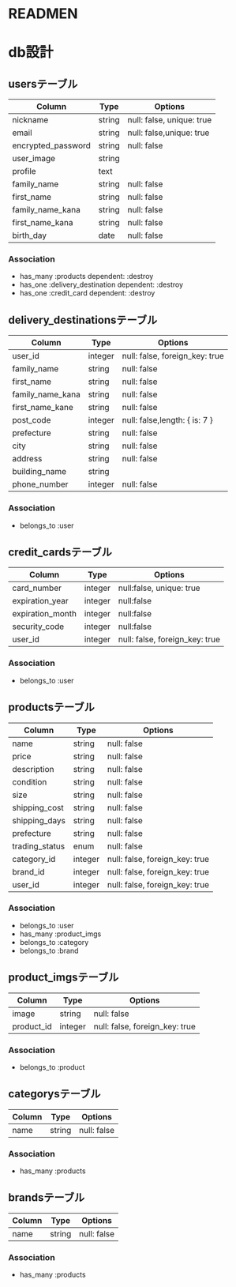 # READMEN

# db設計

## usersテーブル

|Column|Type|Options|
|------|----|-------|
|nickname|string|null: false, unique: true|
|email|string|null: false,unique: true|
|encrypted_password|string|null: false|
|user_image|string|
|profile|text| 
|family_name|string|null: false|
|first_name|string|null: false|
|family_name_kana|string|null: false|
|first_name_kana|string|null: false|
|birth_day|date|null: false|

### Association
- has_many :products dependent: :destroy        
- has_one :delivery_destination dependent: :destroy      
- has_one :credit_card dependent: :destroy      

## delivery_destinationsテーブル

|Column|Type|Options|
|------|----|-------|
|user_id|integer|null: false, foreign_key: true|
|family_name|string|null: false|
|first_name|string|null: false|
|family_name_kana|string|null: false|
|first_name_kane|string|null: false|
|post_code|integer|null: false,length: { is: 7 } |
|prefecture|string|null: false|
|city|string|null: false|
|address|string|null: false|
|building_name|string| 
|phone_number|integer|null: false|

### Association
- belongs_to :user      

## credit_cardsテーブル

|Column|Type|Options|
|------|----|-------|
|card_number|integer|null:false, unique: true|
|expiration_year|integer|null:false|
|expiration_month|integer|null:false|
|security_code|integer|null:false|
|user_id|integer|null: false, foreign_key: true|

### Association
- belongs_to :user  

## productsテーブル

|Column|Type|Options|
|------|----|-------|
|name|string|null: false|
|price|string|null: false|
|description|string|null: false|
|condition|string|null: false|
|size|string|null: false|
|shipping_cost|string|null: false|
|shipping_days|string|null: false|
|prefecture|string|null: false|
|trading_status|enum|null: false|
|category_id|integer|null: false, foreign_key: true|
|brand_id|integer|null: false, foreign_key: true|
|user_id|integer|null: false, foreign_key: true|

### Association
- belongs_to :user
- has_many :product_imgs
- belongs_to :category
- belongs_to :brand

## product_imgsテーブル

|Column|Type|Options|
|------|----|-------|
|image|string|null: false|
|product_id|integer|null: false, foreign_key: true|

### Association
- belongs_to :product

## categorysテーブル

|Column|Type|Options|
|------|----|-------|
|name|string|null: false|

### Association
- has_many :products

## brandsテーブル

|Column|Type|Options|
|------|----|-------|
|name|string|null: false|

### Association
- has_many :products

